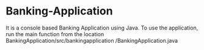 # Banking-Application
It is a console based Banking Application using Java. 
To use the application, run the main function from the location BankingApplication/src/bankingapplication
/BankingApplication.java
